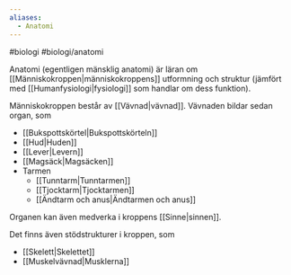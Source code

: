 ```yaml
---
aliases:
  - Anatomi
---
```

#biologi #biologi/anatomi 

Anatomi (egentligen mänsklig anatomi) är läran om [[Människokroppen|människokroppens]] utformning och struktur (jämfört med [[Humanfysiologi|fysiologi]] som handlar om dess funktion).

Människokroppen består av [[Vävnad|vävnad]]. Vävnaden bildar sedan organ, som
- [[Bukspottskörtel|Bukspottskörteln]]
- [[Hud|Huden]]
- [[Lever|Levern]]
- [[Magsäck|Magsäcken]]
- Tarmen
	- [[Tunntarm|Tunntarmen]]
	- [[Tjocktarm|Tjocktarmen]]
	- [[Ändtarm och anus|Ändtarmen och anus]]

Organen kan även medverka i kroppens [[Sinne|sinnen]].

Det finns även stödstrukturer i kroppen, som
- [[Skelett|Skelettet]]
- [[Muskelvävnad|Musklerna]]

